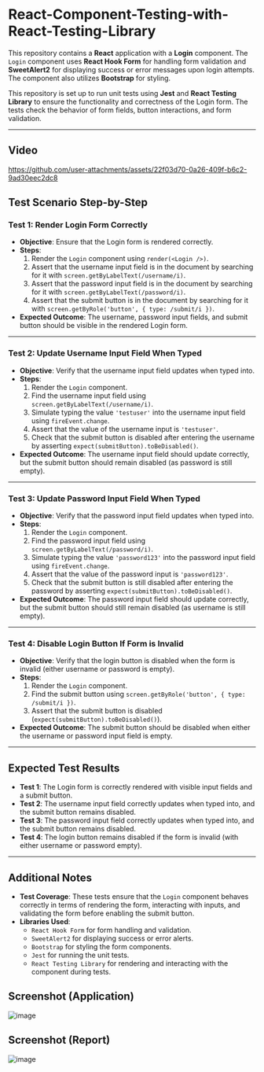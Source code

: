 # React-Component-Testing-with-React-Testing-Library

This repository contains a **React** application with a **Login** component. The `Login` component uses **React Hook Form** for handling form validation and **SweetAlert2** for displaying success or error messages upon login attempts. The component also utilizes **Bootstrap** for styling.

This repository is set up to run unit tests using **Jest** and **React Testing Library** to ensure the functionality and correctness of the Login form. The tests check the behavior of form fields, button interactions, and form validation.

---

## Video

https://github.com/user-attachments/assets/22f03d70-0a26-409f-b6c2-9ad30eec2dc8

## Test Scenario Step-by-Step

### Test 1: **Render Login Form Correctly**
- **Objective**: Ensure that the Login form is rendered correctly.
- **Steps**:
    1. Render the `Login` component using `render(<Login />)`.
    2. Assert that the username input field is in the document by searching for it with `screen.getByLabelText(/username/i)`.
    3. Assert that the password input field is in the document by searching for it with `screen.getByLabelText(/password/i)`.
    4. Assert that the submit button is in the document by searching for it with `screen.getByRole('button', { type: /submit/i })`.
- **Expected Outcome**: The username, password input fields, and submit button should be visible in the rendered Login form.

---

### Test 2: **Update Username Input Field When Typed**
- **Objective**: Verify that the username input field updates when typed into.
- **Steps**:
    1. Render the `Login` component.
    2. Find the username input field using `screen.getByLabelText(/username/i)`.
    3. Simulate typing the value `'testuser'` into the username input field using `fireEvent.change`.
    4. Assert that the value of the username input is `'testuser'`.
    5. Check that the submit button is disabled after entering the username by asserting `expect(submitButton).toBeDisabled()`.
- **Expected Outcome**: The username input field should update correctly, but the submit button should remain disabled (as password is still empty).

---

### Test 3: **Update Password Input Field When Typed**
- **Objective**: Verify that the password input field updates when typed into.
- **Steps**:
    1. Render the `Login` component.
    2. Find the password input field using `screen.getByLabelText(/password/i)`.
    3. Simulate typing the value `'password123'` into the password input field using `fireEvent.change`.
    4. Assert that the value of the password input is `'password123'`.
    5. Check that the submit button is still disabled after entering the password by asserting `expect(submitButton).toBeDisabled()`.
- **Expected Outcome**: The password input field should update correctly, but the submit button should still remain disabled (as username is still empty).

---

### Test 4: **Disable Login Button If Form is Invalid**
- **Objective**: Verify that the login button is disabled when the form is invalid (either username or password is empty).
- **Steps**:
    1. Render the `Login` component.
    2. Find the submit button using `screen.getByRole('button', { type: /submit/i })`.
    3. Assert that the submit button is disabled (`expect(submitButton).toBeDisabled()`).
- **Expected Outcome**: The submit button should be disabled when either the username or password input field is empty.

---

## Expected Test Results

- **Test 1**: The Login form is correctly rendered with visible input fields and a submit button.
- **Test 2**: The username input field correctly updates when typed into, and the submit button remains disabled.
- **Test 3**: The password input field correctly updates when typed into, and the submit button remains disabled.
- **Test 4**: The login button remains disabled if the form is invalid (with either username or password empty).

---

## Additional Notes

- **Test Coverage**: These tests ensure that the `Login` component behaves correctly in terms of rendering the form, interacting with inputs, and validating the form before enabling the submit button.
- **Libraries Used**: 
    - `React Hook Form` for form handling and validation.
    - `SweetAlert2` for displaying success or error alerts.
    - `Bootstrap` for styling the form components.
    - `Jest` for running the unit tests.
    - `React Testing Library` for rendering and interacting with the component during tests.

## Screenshot (Application)

![image](https://github.com/user-attachments/assets/46c0da3b-f972-423b-995c-bce69c0dda1a)

## Screenshot (Report)

![image](https://github.com/user-attachments/assets/11cda7b8-13a8-4e9e-9551-fdd8c960d2ca)

